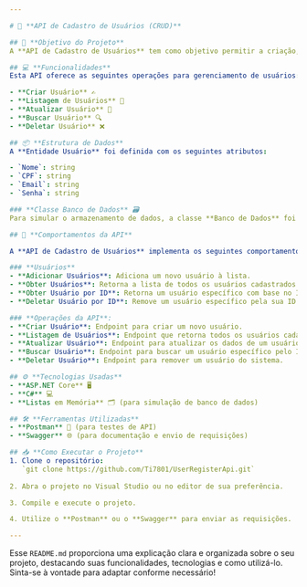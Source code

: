 ```yaml
---

# 🚀 **API de Cadastro de Usuários (CRUD)**

## 🎯 **Objetivo do Projeto**
A **API de Cadastro de Usuários** tem como objetivo permitir a criação, listagem, atualização e exclusão de usuários. O projeto foi desenvolvido com foco no aprendizado e no uso de **listagem em memória** para armazenar os dados, sem o uso de banco de dados real ou ORM como o **Entity Framework**. Ao invés disso, a **classe Banco de Dados** foi criada para simular o armazenamento de dados em listas, oferecendo uma abordagem simples e eficaz para fins de estudo.

## 💻 **Funcionalidades**
Esta API oferece as seguintes operações para gerenciamento de usuários:

- **Criar Usuário** ✍️
- **Listagem de Usuários** 📜
- **Atualizar Usuário** 🔄
- **Buscar Usuário** 🔍
- **Deletar Usuário** ❌

## 📦 **Estrutura de Dados**
A **Entidade Usuário** foi definida com os seguintes atributos:

- `Nome`: string
- `CPF`: string
- `Email`: string
- `Senha`: string

### **Classe Banco de Dados** 🗃️
Para simular o armazenamento de dados, a classe **Banco de Dados** foi criada para armazenar os objetos de **usuário** em uma lista simples, sem a necessidade de um banco de dados real.

## 🔧 **Comportamentos da API**

A **API de Cadastro de Usuários** implementa os seguintes comportamentos de operação:

### **Usuários**
- **Adicionar Usuários**: Adiciona um novo usuário à lista.
- **Obter Usuários**: Retorna a lista de todos os usuários cadastrados.
- **Obter Usuário por ID**: Retorna um usuário específico com base no ID.
- **Deletar Usuário por ID**: Remove um usuário específico pela sua ID.

### **Operações da API**:
- **Criar Usuário**: Endpoint para criar um novo usuário.
- **Listagem de Usuários**: Endpoint que retorna todos os usuários cadastrados.
- **Atualizar Usuário**: Endpoint para atualizar os dados de um usuário existente.
- **Buscar Usuário**: Endpoint para buscar um usuário específico pelo ID.
- **Deletar Usuário**: Endpoint para remover um usuário do sistema.

## ⚙️ **Tecnologias Usadas**
- **ASP.NET Core** 🖥️
- **C#** 💻
- **Listas em Memória** 🗂️ (para simulação de banco de dados)

## 🛠️ **Ferramentas Utilizadas**
- **Postman** 🔧 (para testes de API)
- **Swagger** 🌐 (para documentação e envio de requisições)

## 📥 **Como Executar o Projeto**
1. Clone o repositório:  
   `git clone https://github.com/Ti7801/UserRegisterApi.git`
   
2. Abra o projeto no Visual Studio ou no editor de sua preferência.

3. Compile e execute o projeto.

4. Utilize o **Postman** ou o **Swagger** para enviar as requisições.

---
```


Esse `README.md` proporciona uma explicação clara e organizada sobre o seu projeto, destacando suas funcionalidades, tecnologias e como utilizá-lo. Sinta-se à vontade para adaptar conforme necessário!
